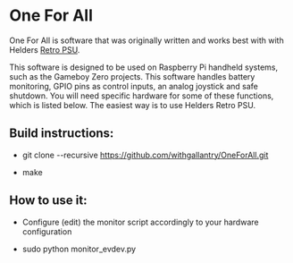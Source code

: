 
# One For All

One For All is software that was originally written and works best with with Helders  [Retro PSU](https://heldergametech.com/shop/gameboy-zero/retropsu/).

This software is designed to be used on Raspberry Pi handheld systems, such as the Gameboy Zero projects. This software handles battery monitoring, GPIO pins as control inputs, an analog joystick and safe shutdown. You will need specific hardware for some of these functions, which is listed below. The easiest way is to use Helders Retro PSU.

## Build instructions:  
  
* git clone --recursive https://github.com/withgallantry/OneForAll.git  
  
* make  
  
## How to use it:  
  
* Configure (edit) the monitor script accordingly to your hardware configuration  
  
* sudo python monitor_evdev.py